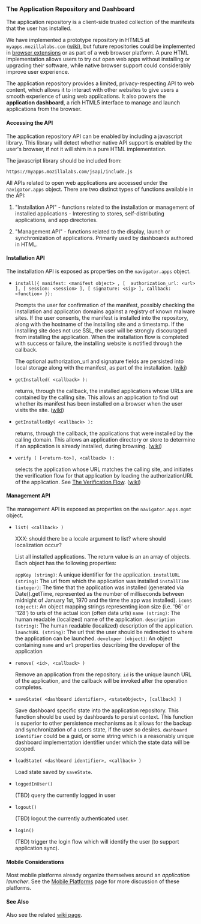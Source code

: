 ### The Application Repository and Dashboard

The application repository is a client-side trusted collection of the manifests that the user has installed.

We have implemented a prototype repository in HTML5 at `myapps.mozillalabs.com` ([wiki](http://wiki.mozilla.org/Labs/Apps/MyApps)), but future repositories could be implemented in [browser extensions](http://wiki.mozilla.org/Labs/Apps/Browser_Native_Repository) or as part of a web browser platform.  A pure HTML implementation allows users to try out open web apps without installing or upgrading their software, while native browser support could considerably improve user experience.

The application repository provides a limited, privacy-respecting API
to web content, which allows it to interact with other websites to
give users a smooth experience of using web applications.  It also
powers the **application dashboard**, a rich HTML5 interface to manage
and launch applications from the browser.

#### Accessing the API <a name="accessing-the-api"></a> 

The application repository API can be enabled by including a javascript
library.  This library will detect whether native API support is enabled
by the user's browser, if not it will shim in a pure HTML implementation.

The javascript library should be included from:

    https://myapps.mozillalabs.com/jsapi/include.js

All APIs related to open web applications are accessed under the
`navigator.apps` object.  There are two distinct types of functions available
in the API:

1. "Installation API" - functions related to the installation or
   management of installed applications - Interesting to stores,
   self-distributing applications, and app directories.

2. "Management API" - functions related to the display, launch or
   synchronization of applications.  Primarily used by dashboards
   authored in HTML.

#### Installation API <a name="install-api"></a>

The installation API is exposed as properties on the `navigator.apps` object.

*   `install({ manifest: <manifest object> , [  authorization_url: <url> ], [ session: <session> ], [ signature: <sig> ], callback: <function> }):`

    Prompts the user for confirmation of the manifest, possibly checking the installation and application domains against a registry of known malware sites.  If the user consents, the manifest is installed into the repository, along with the hostname of the installing site and a timestamp.  If the installing site does not use SSL, the user will be strongly discouraged from installing the application.   When the installation flow is completed with success or failure, the installing website is notified through the callback.

     The optional authorization_url and signature fields are persisted into local storage along with the manifest, as part of the installation. ([wiki](http://wiki.mozilla.org/Labs/Apps/MyApps#install))

*   `getInstalled( <callback> ):`

    returns, through the callback, the installed applications whose URLs are contained by the calling site.  This allows an application to find out whether its manifest has been installed on a browser when the user visits the site. ([wiki](http://wiki.mozilla.org/Labs/Apps/MyApps#getInstalled))

*   `getInstalledBy( <callback> ):`

    returns, through the callback, the applications that were installed by the calling domain.  This allows an application directory or store to determine if an application is already installed, during browsing. ([wiki](http://wiki.mozilla.org/Labs/Apps/MyApps#getInstalledBy))

*   `verify ( [<return-to>], <callback> ):`

    selects the application whose URL matches the calling site, and initiates the verification flow for that application by loading the authorizationURL of the application.  <!-- FIXME: what happens when more than one matches? --> See [The Verification Flow](verification.html). ([wiki](http://wiki.mozilla.org/Labs/Apps/MyApps#verify))

<!-- FIXME: probably some simple example is called for here? Or link to some examples page on wiki -->

#### Management API

The management API is exposed as properties on the `navigator.apps.mgmt` object.

*   `list( <callback> )`

    XXX: should there be a locale argument to list?  where should localization occur?

    List all installed applications.  The return value is an an array of objects.  Each object has the following properties:
    
    `appKey (string)`: A unique identifier for the application.
    `installURL (string)`: The url from which the application was installed
    `installTime (integer)`: The time that the application was installed (generated via Date().getTime, represented as the number of milliseconds between midnight of January 1st, 1970 and the time the app was installed).
    `icons (object)`: An object mapping strings representing icon size (i.e. '96' or '128') to urls of the actual icon (often data urls)
    `name (string)`: The human readable (localized) name of the application.
    `description (string)`: The human readable (localized) description of the application.
    `launchURL (string)`: The url that the user should be redirected to where the application can be launched.
    `developer (object)`: An object containing `name` and `url` properties describing the developer of the application

*   `remove( <id>, <callback> )`

    Remove an application from the repository.  `id` is the unique launch URL of the application, and the callback will be invoked after the operation completes.

*  `saveState( <dashboard identifier>, <stateObject>, [callback] )`

    Save dashboard specific state into the application repository.  This function should be used by dashboards to persist context.  This function is superior to other persistence mechanisms as it allows for the backup and synchronization of a users state, if the user so desires.  `dashboard identifier` could be a guid, or some string which is a reasonably unique dashboard implementation identifier under which the state data will be scoped.  

*  `loadState( <dashboard identifier>, <callback> )`

    Load state saved by `saveState`.  

*  `loggedInUser()`

    (TBD) query the currently logged in user

*  `logout()`

    (TBD) logout the currently authenticated user.

*  `login()`

    (TBD) trigger the login flow which will identify the user (to support application sync).

#### Mobile Considerations

Most mobile platforms already organize themselves around an *application launcher*.  See the <a href="mobile.html">Mobile Platforms</a> page for more discussion of these platforms.

#### See Also

Also see the related [wiki page](http://wiki.mozilla.org/Labs/Apps/MyApps#JS_API).
